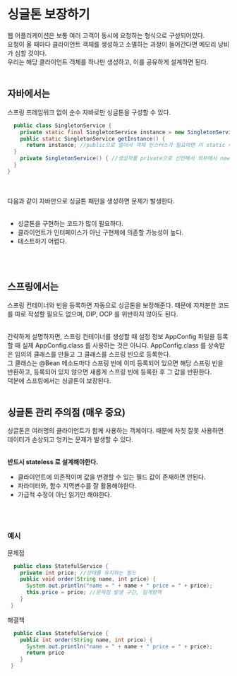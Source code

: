 # 싱글톤 보장하기
웹 어플리케이션은 보통 여러 고객이 동시에 요청하는 형식으로 구성되어있다.<br>
요청이 올 때마다 클라이언트 객체를 생성하고 소멸하는 과정이 들어간다면 메모리 낭비가 심할 것이다.<br>
우리는 해당 클라이언트 객체를 하나만 생성하고, 이를 공유하게 설계하면 된다.<br><br>


## 자바에서는
스프링 프레임워크 없이 순수 자바로만 싱글톤을 구성할 수 있다.<br>
```java
  public class SingletonService {
    private static final SingletonService instance = new SingletonService();  //static 영역에 객체를 딱 1개만 생성해둔다.
    public static SingletonService getInstance() {
      return instance; //public으로 열어서 객체 인스터스가 필요하면 이 static 메서드를 통해서만 조회하도록 허용한다.
  }
    private SingletonService() { //생성자를 private으로 선언해서 외부에서 new 키워드를 사용한 객체 생성을 못하게 막는다.
  }
}
```
<br><br>
다음과 같이 자바만으로 싱글톤 패턴을 생성하면 문제가 발생한다.<br><br>
<ul>
  <li>싱글톤을 구현하는 코드가 많이 필요하다.</li>
  <li>클라이언트가 인터페이스가 아닌 구현체에 의존할 가능성이 높다.</li>
  <li>테스트하기 어렵다.</li>
</ul>
<br><br>



## 스프링에서는
스프링 컨테이너와 빈을 등록하면 자동으로 싱글톤을 보장해준다. 때문에 지저분한 코드를 따로 작성할 필요도 없으며, DIP, OCP 를 위반하지 않아도 된다.<br><br>

간략하게 설명하자면, 스프링 컨테이너를 생성할 때 설정 정보 AppConfig 파일을 등록할 때 실제 AppConfig.class 를 사용하는 것은 아니다. AppConfig.class 를 상속받은 임의의 클래스를 만들고
그 클래스를 스프링 빈으로 등록한다.<br>
그 클래스는 @Bean 메소드마다 스프링 빈에 이미 등록되어 있으면 해당 스프링 빈을 반환하고, 등록되어 있지 않으면 새롭게 스프링 빈에 등록한 후 그 값을 반환한다.<br>
덕분에 스프링에서는 싱글톤이 보장된다.<br><br>


## 싱글톤 관리 주의점 **(매우 중요)**
싱글톤은 여러명의 클라이언트가 함께 사용하는 객체이다. 때문에 자칫 잘못 사용하면 데이터가 손상되고 엉키는 문제가 발생할 수 있다.<br><br>

**반드시 stateless 로 설계해야한다.**<br>
<ul>
  <li>클라이언트에 의존적이며 값을 변경할 수 있는 필드 값이 존재하면 안된다.</li>
  <li>파라미터와, 함수 지역변수를 잘 활용해야한다.</li>
  <li>가급적 수정이 아닌 읽기만 해야한다.</li>
</ul>
<br><br>


### 예시
문제점
```java
  public class StatefulService {
    private int price; //상태를 유지하는 필드
    public void order(String name, int price) { 
      System.out.println("name = " + name + " price = " + price); 
      this.price = price; //문제점 발생 구간, 임계영역
    }
 }
```

해결책
```java
  public class StatefulService {
    public int order(String name, int price) {
      System.out.println("name = " + name + " price = " + price); 
      return price
    }
 }
```
